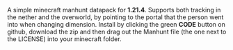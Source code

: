 A simple minecraft manhunt datapack for **1.21.4**. Supports both tracking in the nether and the overworld, by pointing to the portal that the person went into when changing dimension. Install by clicking the green **CODE** button on github, download the zip and then drag out the Manhunt file (the one next to the LICENSE) into your minecraft folder.
